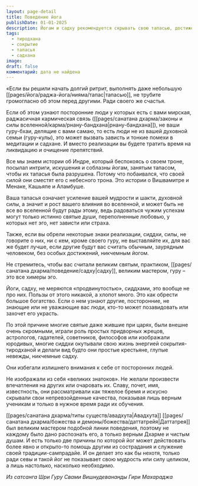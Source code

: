 ```yaml
---
layout: page-detail
title: Поведение йога
publishDate: 01-01-2025
description: Йогам и садху рекомендуется скрывать свою тапасью, достижения и сиддхи от посторонних, чтобы избежать зависти, негативных влияний и помех в практике. Истинные практики и духовные успехи должны оставаться известными лишь гуру и близким ученикам, а внешне лучше сохранять скромность и простоту. Великие мастера часто маскировали свои способности, считая славу и признание бременем, и проявляли силу только ради помощи другим или служения традиции. Открытость допустима лишь из сострадания и для севы, но никогда - ради эго.
tags:
  - тиродхана
  - сокрытие
  - тапасья
  - садхана
image: 
draft: false
комментарий: дата не найдена
---
```


 «Если вы решили начать долгий ритрит, выполнять даже небольшую [[pages/йога/раджа-йога/нияма/тапас|тапасью]], не трубите громогласно об этом перед другими. Ради своего же счастья.

 Если об этом узнают посторонние люди у которых есть с вами мирская, раджасичная кармическая связь ([[pages/санатана дхарма/законы и силы вселенной/карма/рнану-бандхана|рнану-бандхана]]), не ваши гуру-бхаи, делящие с вами самаю, то есть люди не из вашей духовной семьи (гуру-кулы), это может вызвать зависть и тонкие помехи в медитации и садхане. И вместо реализации вы будете тратить время на ликвидацию и очищение препятствий.

 Все мы знаем истории об Индре, который беспокоясь о своем троне, посылал интриги, искушения и соблазны йогам, занятым тапасом, чтобы их тапасья была разрушена. Потому что побаивался, что своей силой они сместят его с небесного трона. Это истории о Вишвамитре и Менаке, Кашьяпе и Аламбуше.

 Ваша тапасья означает усиление вашей мудрости и шакти, духовной силы, а значит и рост вашего влияния во вселенной, и может быть не все во вселенной будут рады этому, ведь радоваться чужим успехам могут только истинно святые души, переполненные любовью, у которых нет эго, нет зависти или страха.

 Также, если вы обрели некоторые знаки реализации, сиддхи, силы, не говорите о них, ни с кем, кроме своего гуру, не выставляйте их, для вас же будет лучше, если другие будут вас считать обычным, заурядным человеком, без особых достижений, никчемным йогом.

 Не стремитесь, чтобы вас считали великим святым, практиком, [[pages/санатана дхарма/поведение/садху|садху]], великим мастером, гуру – это все химеры эго.

 Йоги, садху, не меряются «продвинутостью», сиддхами, это вообще не про них. Пользы от этого никакой, а хлопот много. Это как обрести большое богатство. Если о нем узнают другие, посторонние, не знающие или не уважающие вас люди, кто-то может позавидовать или захочет его украсть.

 По этой причине многие святые даже жившие при царях, были внешне очень скромными, играли роль простых придворных жрецов, астрологов, гадателей, советников, философов или изображали юродивых, многие сиддхи окутывали свою жизнь энергией сокрытия-тиродханой и делали вид будто они простые крестьяне, глупые невежды, никчемные садху.

 Они избегали излишнего внимания к себе от посторонних людей.

 Не изображали из себя «великих знатоков». Не желали произвести впечатления на других или очаровать их. Славу, почет, имя, известность, они рассматривали как тяжелое бремя и искусно скрывали свои непревзойденные качества, показывая лишь верным ученикам и только в нужное время ради их обучения.

 [[pages/санатана дхарма/типы существ/авадхута|Авадхута]] [[pages/санатана дхарма/божества и демоны/божества/даттатрейя|Даттатрея]] был великим мастером подобной линии поведения, поэтому не каждому было дано распознать его, а только верным Дхарме и чистым душам. И есть только две причины по которой йог может действовать более явно и открыто-то помощь другим из сострадания и служение своей традиции-сампрадайе. И он делает это как бы нехотя, только ради севы и такой йог не показывает свою мудрость или силу целиком, а лишь настолько, насколько необходимо.

*Из сатсанга Шри Гуру Свами Вишнудевананды Гири Махараджа*

